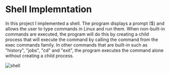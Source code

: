 # Shell Implemntation

In this project I implemented a shell. The program displays a prompt ($) and allows the user to type commands in Linux and run them. When non-built-in commands are executed, the program will do this by creating a child process that will execute the command by calling the command from the exec commands family. In other commands that are built-in such as "history", "jobs", "cd" and "exit", the program executes the command alone without creating a child process.

![shell](https://user-images.githubusercontent.com/73079447/142916769-898f9dd4-8fe6-4b03-b418-b8eccb0fa9d1.png)
